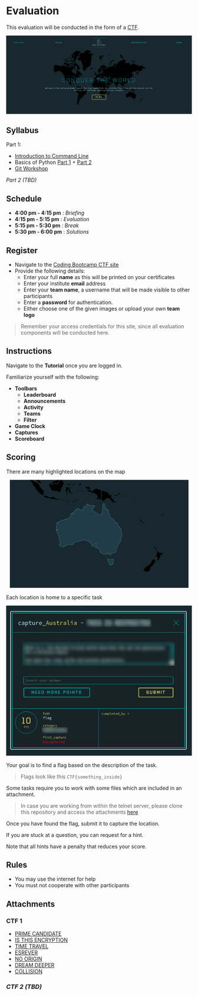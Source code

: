 # Evaluation

This evaluation will be conducted in the form of a [CTF](https://ctfd.io/whats-a-ctf/).

<p align="center"><img src="./assets/landing-page.png"></p>

## Syllabus

Part 1:

*   [Introduction to Command Line](../sessions/01-introduction-to-command-line)
*   Basics of Python [Part 1](../sessions/02-basics-of-python) + [Part 2](../sessions/03-basics-of-python)
*   [Git Workshop](../sessions/04-git-workshop)

_Part 2 (TBD)_

## Schedule

*   **4:00 pm - 4:15 pm** : _Briefing_
*   **4:15 pm - 5:15 pm** : _Evaluation_
*   **5:15 pm - 5:30 pm** : _Break_
*   **5:30 pm - 6:00 pm** : _Solutions_
 
## Register

*   Navigate to the [Coding Bootcamp CTF site](https://bit.ly/2onTwAS)
*   Provide the following details:
    *   Enter your full **name** as this will be printed on your certificates
    *   Enter your institute **email** address
    *   Enter your **team name**, a username that will be made visible to other participants
    *   Enter a **password** for authentication.
    *   Either choose one of the given images or upload your own **team logo**

>   Remember your access credentials for this site, since all evaluation components will be conducted here.

## Instructions

Navigate to the **Tutorial** once you are logged in.

Familiarize yourself with the following:

*   **Toolbars**
    *   **Leaderboard**
    *   **Announcements**
    *   **Activity**
    *   **Teams**
    *   **Filter**
*   **Game Clock**
*   **Captures**
*   **Scoreboard**

## Scoring

There are many highlighted locations on the map

<p align="center"><img src="./assets/location.png"></p>

Each location is home to a specific task

<p align="center"><img src="./assets/task.png"></p>

Your goal is to find a flag based on the description of the task.

>   Flags look like this `CTF{something_inside}`

Some tasks require you to work with some files which are included in an attachment.

>   In case you are working from within the telnet server, please clone this repository and access the attachments [here](#attachments)

Once you have found the flag, submit it to capture the location.

If you are stuck at a question, you can request for a hint.

Note that all hints have a penalty that reduces your score.

## Rules

*   You may use the internet for help
*   You must not cooperate with other participants

## Attachments

### CTF 1

*   [PRIME CANDIDATE](./ctf-01/prime_candidate.zip)
*   [IS THIS ENCRYPTION](./ctf-01/is_this_encryption.zip)
*   [TIME TRAVEL](./ctf-01/time_travel.zip)
*   [ESREVER](./ctf-01/esrever.zip)
*   [NO ORIGIN](./ctf-01/no_origin.zip)
*   [DREAM DEEPER](./ctf-01/dream_deeper.zip)
*   [COLLISION](./ctf-01/collision.zip)

### _CTF 2 (TBD)_
